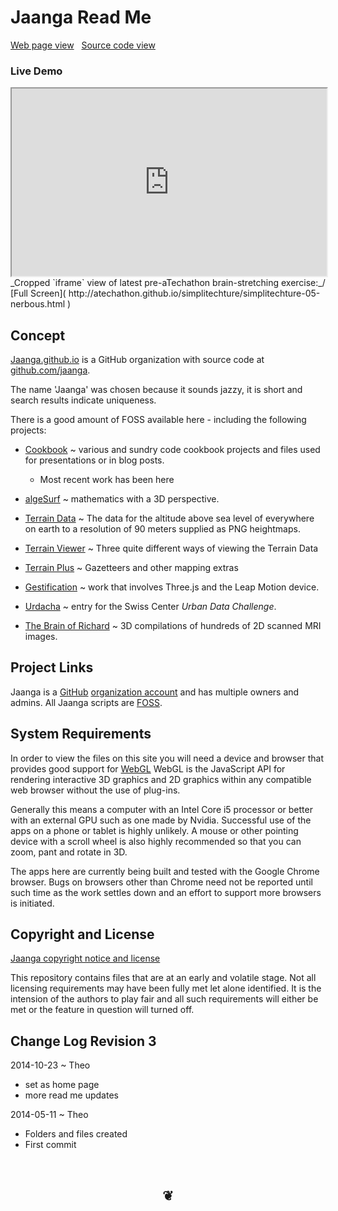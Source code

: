 Jaanga Read Me
===
[Web page view]( http://jaanga.github.io/home/r3/ "View files with docBrowser" ) &nbsp;
[Source code view]( https://github.com/jaanga/jaanga.github.io/tree/master/home/r3 "View files with GitHub")

### Live Demo

<iframe src=http://atechathon.github.io/simplitechture/simplitechture-05-nerbous.html width=100% height=300px>
There is an `iframe` here. It is not visible when viewed on github.com/jaanga. To view, click 'Web page view' just above.
</iframe>
_Cropped `iframe` view of latest pre-aTechathon brain-stretching exercise:_/ [Full Screen]( http://atechathon.github.io/simplitechture/simplitechture-05-nerbous.html )

## Concept
<a href="http://jaanga.github.io" target="_blank">Jaanga.github.io</a> is a GitHub organization
with source code at <a href="https://github.com/jaanga" target="_blank">github.com/jaanga</a>.

The name 'Jaanga' was chosen because it sounds jazzy, it is short and search results indicate uniqueness.

There is a good amount of FOSS available here - including the following projects:

* <a href="http://jaanga.github.com/cookbook" >Cookbook</a> ~ various and sundry code cookbook projects and files used for presentations or in blog posts.
	* Most recent work has been here
* <a href="http://jaanga.github.io/algesurf" >algeSurf</a> ~ mathematics with a 3D perspective.

* <a href="http://jaanga.github.io/terrain/" >Terrain Data</a> ~ The data for the altitude above sea level of everywhere on earth to a resolution of 90 meters supplied as PNG heightmaps.

* <a href="http://jaanga.github.io/terrain-viewer/" >Terrain Viewer</a> ~ Three quite different ways of viewing the Terrain Data

* <a href="http://jaanga.github.io/terrain-viewer/" >Terrain Plus</a> ~ Gazetteers and other mapping extras

* <a href="http://jaanga.github.io/gestification/" >Gestification</a> ~ work that involves Three.js and the Leap Motion device.

* <a href="http://jaanga.github.io/urdacha" >Urdacha</a> ~ entry for the Swiss Center _Urban Data Challenge_.

* <a href="http://jaanga.github.io/brainofrichard/" >The Brain of Richard</a> ~ 3D compilations of hundreds of 2D scanned MRI images.


## Project Links

Jaanga is a [GitHub]( http://github.com) [organization account]( https://help.github.com/articles/what-s-the-difference-between-user-and-organization-accounts ) and has multiple owners and admins. 
All Jaanga scripts are [FOSS]( https://en.wikipedia.org/wiki/Free_and_open-source_software ).


## System Requirements

In order to view the files on this site you will need a device and browser that provides good support for [WebGL](http://get.webgl.org/)
WebGL is the JavaScript API for rendering interactive 3D graphics and 2D graphics within any compatible web browser without the use of plug-ins. 

Generally this means a computer with an Intel Core i5 processor or better with an external GPU such as one made by Nvidia. 
Successful use of the apps on a phone or tablet is highly unlikely. 
A mouse or other pointing device with a scroll wheel is also highly recommended so that you can zoom, pant and rotate in 3D.
 
The apps here are currently being built and tested with the Google Chrome browser. 
Bugs on browsers other than Chrome need not be reported until such time as the work settles down and an effort to support more browsers is initiated.



## Copyright and License

[Jaanga copyright notice and license]( https://github.com/jaanga/jaanga.github.io/blob/master/jaanga-copyright-and-mit-license.md )

This repository contains files that are  at an early and volatile stage. Not all licensing requirements may have been fully met let alone identified. It is the intension of the authors to play fair and all such requirements will either be met or the feature in question will turned off.


## Change Log Revision 3

2014-10-23 ~ Theo

* set as home page
* more read me updates

2014-05-11 ~ Theo

* Folders and files created
* First commit

<br>
<center><h2>&#x2766;</h2></center>
